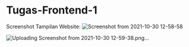 # Tugas-Frontend-1

Screenshot Tampilan Website:
![Screenshot from 2021-10-30 12-58-58](https://user-images.githubusercontent.com/73726084/139522297-0150878d-6c52-4c4d-9d6b-5a0ece9578fe.png)

![Uploading Screenshot from 2021-10-30 12-59-38.png…]()

